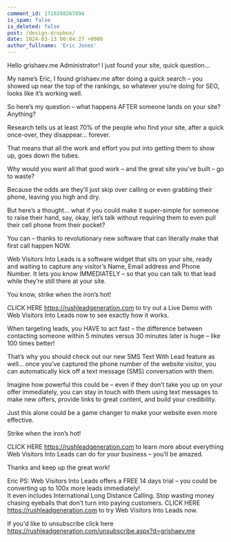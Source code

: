 ```yaml
---
comment_id: 1710288267094
is_spam: false
is_deleted: false
post: /design-dropbox/
date: 2024-03-13 00:04:27 +0000
author_fullname: 'Eric Jones'
---
```


Hello grishaev.me Administrator! I just found your site, quick question…

My name’s Eric, I found grishaev.me after doing a quick search – you showed up near the top of the rankings, so whatever you’re doing for SEO, looks like it’s working well.

So here’s my question – what happens AFTER someone lands on your site?  Anything?

Research tells us at least 70% of the people who find your site, after a quick once-over, they disappear… forever.

That means that all the work and effort you put into getting them to show up, goes down the tubes.

Why would you want all that good work – and the great site you’ve built – go to waste?

Because the odds are they’ll just skip over calling or even grabbing their phone, leaving you high and dry.

But here’s a thought… what if you could make it super-simple for someone to raise their hand, say, okay, let’s talk without requiring them to even pull their cell phone from their pocket?
  
You can – thanks to revolutionary new software that can literally make that first call happen NOW.

Web Visitors Into Leads is a software widget that sits on your site, ready and waiting to capture any visitor’s Name, Email address and Phone Number.  It lets you know IMMEDIATELY – so that you can talk to that lead while they’re still there at your site.
  
You know, strike when the iron’s hot!

CLICK HERE https://rushleadgeneration.com to try out a Live Demo with Web Visitors Into Leads now to see exactly how it works.

When targeting leads, you HAVE to act fast – the difference between contacting someone within 5 minutes versus 30 minutes later is huge – like 100 times better!

That’s why you should check out our new SMS Text With Lead feature as well… once you’ve captured the phone number of the website visitor, you can automatically kick off a text message (SMS) conversation with them. 
 
Imagine how powerful this could be – even if they don’t take you up on your offer immediately, you can stay in touch with them using text messages to make new offers, provide links to great content, and build your credibility.

Just this alone could be a game changer to make your website even more effective.

Strike when  the iron’s hot!

CLICK HERE https://rushleadgeneration.com to learn more about everything Web Visitors Into Leads can do for your business – you’ll be amazed.

Thanks and keep up the great work!

Eric
PS: Web Visitors Into Leads offers a FREE 14 days trial – you could be converting up to 100x more leads immediately!   
It even includes International Long Distance Calling. 
Stop wasting money chasing eyeballs that don’t turn into paying customers. 
CLICK HERE https://rushleadgeneration.com to try Web Visitors Into Leads now.

If you'd like to unsubscribe click here https://rushleadgeneration.com/unsubscribe.aspx?d=grishaev.me

